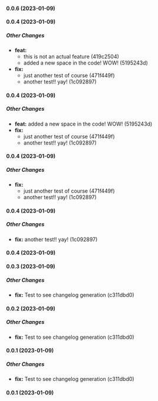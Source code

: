 #### 0.0.6 (2023-01-09)

#### 0.0.4 (2023-01-09)

##### Other Changes

* **feat:**
  *  this is not an actual feature (419c2504)
  *  added a new space in the code! WOW! (5195243d)
* **fix:**
  *  just another test of course (471f449f)
  *  another test!! yay! (1c092897)

#### 0.0.4 (2023-01-09)

##### Other Changes

* **feat:**  added a new space in the code! WOW! (5195243d)
* **fix:**
  *  just another test of course (471f449f)
  *  another test!! yay! (1c092897)

#### 0.0.4 (2023-01-09)

##### Other Changes

* **fix:**
  *  just another test of course (471f449f)
  *  another test!! yay! (1c092897)

#### 0.0.4 (2023-01-09)

##### Other Changes

* **fix:**  another test!! yay! (1c092897)

#### 0.0.4 (2023-01-09)

#### 0.0.3 (2023-01-09)

##### Other Changes

* **fix:**  Test to see changelog generation (c311dbd0)

#### 0.0.2 (2023-01-09)

##### Other Changes

* **fix:**  Test to see changelog generation (c311dbd0)

#### 0.0.1 (2023-01-09)

##### Other Changes

* **fix:**  Test to see changelog generation (c311dbd0)

#### 0.0.1 (2023-01-09)

